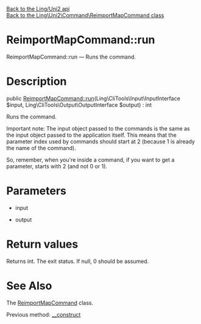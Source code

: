[Back to the Ling/Uni2 api](https://github.com/lingtalfi/Uni2/blob/master/doc/api/Ling/Uni2.md)<br>
[Back to the Ling\Uni2\Command\ReimportMapCommand class](https://github.com/lingtalfi/Uni2/blob/master/doc/api/Ling/Uni2/Command/ReimportMapCommand.md)


ReimportMapCommand::run
================



ReimportMapCommand::run — Runs the command.




Description
================


public [ReimportMapCommand::run](https://github.com/lingtalfi/Uni2/blob/master/doc/api/Ling/Uni2/Command/ReimportMapCommand/run.md)(Ling\CliTools\Input\InputInterface $input, Ling\CliTools\Output\OutputInterface $output) : int




Runs the command.

Important note:
The input object passed to the commands is the same as the input object passed to the application itself.
This means that the parameter index used by commands should start at 2 (because 1 is already the name of the command).

So, remember, when you're inside a command, if you want to get a parameter, starts with 2 (and not 0 or 1).




Parameters
================


- input

    

- output

    


Return values
================

Returns int.
The exit status.
If null, 0 should be assumed.







See Also
================

The [ReimportMapCommand](https://github.com/lingtalfi/Uni2/blob/master/doc/api/Ling/Uni2/Command/ReimportMapCommand.md) class.

Previous method: [__construct](https://github.com/lingtalfi/Uni2/blob/master/doc/api/Ling/Uni2/Command/ReimportMapCommand/__construct.md)<br>


